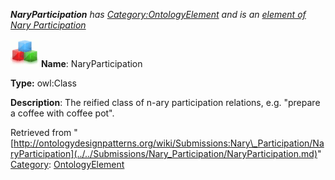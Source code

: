___NaryParticipation__ has [Category:OntologyElement](../../Category/OntologyElement.md "Category:OntologyElement") and is an [element of](../../Property/ElementOf.md "Property:ElementOf") [Nary Participation](../../Submissions/Nary_Participation.md "Submissions:Nary Participation")_


  




[![Class](../../images/thumb/2/27/Class.gif/45px-Class.gif)](../../Image/Class.gif.md "Class")
__Name__: NaryParticipation 


__Type:__ owl:Class 


__Description__: The reified class of n-ary participation relations, e.g. "prepare a coffee with coffee pot". 





Retrieved from "[http://ontologydesignpatterns.org/wiki/Submissions:Nary\_Participation/NaryParticipation](../../Submissions/Nary_Participation/NaryParticipation.md)"
 [Category](http://ontologydesignpatterns.org/wiki/Special:Categories "Special:Categories"): [OntologyElement](../../Category/OntologyElement.md "Category:OntologyElement")
